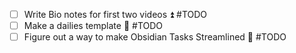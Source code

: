 - [ ] Write Bio notes for first two videos ⏫ #TODO 
- [ ] Make a dailies template 🔼 #TODO 
- [ ] Figure out a way to make Obsidian Tasks Streamlined 🔼 #TODO